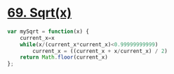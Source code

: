# [69. Sqrt(x)](https://leetcode.com/problems/sqrtx/)
~~~javascript
var mySqrt = function(x) {
    current_x=x
    while(x/(current_x*current_x)<0.99999999999)
        current_x = ((current_x + x/current_x) / 2)
    return Math.floor(current_x)
};
~~~
